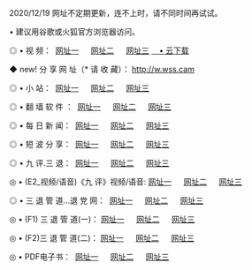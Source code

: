 <p>2020/12/19 网址不定期更新，连不上时，请不同时间再试试。
<p>• 建议用谷歌或火狐官方浏览器访问。
<p>◎ • 视 频： 
<a href="http://hup.wemusiclabel.com/" target="_blank">网址一</a> 　 
<a href="http://hox.wemusiclabel.com/" target="_blank">网址二</a> 　 
<a href="http://hox.wemusiclabel.com/b.html" target="_blank">网址三</a>
<a href="https://yadi.sk/d/d0sUeAOpal3njw" target="_blank">　• 云下载 </a></p>
<p>◆ new! 分 享 网 址（* 请 收 藏）： <a href="http://htx.wemusiclabel.com/a.html">http://w.wss.cam</a></p>

<p>◎ • 小 站：  
<a href="http://hup.wemusiclabel.com/f.html" target="_blank">网址一</a> 　 
<a href="http://hox.wemusiclabel.com/h.html" target="_blank">网址二</a> 　 
<a href="http://hox.wemusiclabel.com/k/" target="_blank">网址三</a></p>
<p>◎ • 翻 墙 软 件 ：  
<a href="http://hup.wemusiclabel.com/ff/" target="_blank">网址一</a> 　 
<a href="http://hox.wemusiclabel.com/s/read/a1_nd.html" target="_blank">网址二</a> 　 
<a href="http://hox.wemusiclabel.com/ff/index.html" target="_blank">网址三</a></p>
<p>◎ • 每 日 新 闻：  
<a href="http://hup.wemusiclabel.com/day/" target="_blank">网址一</a> 　 
<a href="http://hox.wemusiclabel.com/day/" target="_blank">网址二</a> 　 
<a href="http://hox.wemusiclabel.com/day/index.html" target="_blank">网址三</a></p>
<p>◎ • 短 波 分 享：  
<a href="http://hup.wemusiclabel.com/h/" target="_blank">网址一</a> 　 
<a href="http://hox.wemusiclabel.com/h/" target="_blank">网址二</a> 　 
<a href="http://hox.wemusiclabel.com/h/index.html" target="_blank">网址三</a></p>
<p>◎ • 九 评.三 退：  
<a href="http://hup.wemusiclabel.com/t/" target="_blank">网址一</a> 　 
<a href="http://hox.wemusiclabel.com/v2/index.html" target="_blank">网址二</a> 　 
<a href="http://hox.wemusiclabel.com/tt/index.html" target="_blank">网址三</a> 　</p>
<p>◎ • (E2_视频/语音)《九 评》视频/语音: 
<a href="http://hox.wemusiclabel.com/7738.html" target="_blank">网址一</a> 　 
<a href="http://hox.wemusiclabel.com/7614.html" target="_blank">网址二</a> 　 
<a href="http://hox.wemusiclabel.com/7633.html" target="_blank">网址三</a></p>
<p>◎ • 三 退 管 道...退 党 网：  
<a href="http://hup.wemusiclabel.com/go/td1.html" target="_blank">网址一</a> 　 
<a href="http://hox.wemusiclabel.com/go/td2.html" target="_blank">网址二</a> 　 
<a href="http://hox.wemusiclabel.com/go/td3.html" target="_blank">网址三</a></p>
<p>◎ • (F1) 三 退 管 道(一)： 
<a href="http://hup.wemusiclabel.com/dd/" target="_blank">网址一</a> 　 
<a href="http://hox.wemusiclabel.com/s/read/a1_tdx.html" target="_blank">网址二</a> 　 
<a href="http://hox.wemusiclabel.com/dd/" target="_blank">网址三</a></p>
<p>◎ • (F2)三 退 管 道(二)： 
<a href="http://hox.wemusiclabel.com/d/" target="_blank">网址一</a> 　 
<a href="http://hup.wemusiclabel.com/d/index.html" target="_blank">网址二</a> 　 
<a href="http://hox.wemusiclabel.com/d/" target="_blank">网址三</a></p>
<p>◎ • PDF电子书：  
<a href="http://hup.wemusiclabel.com/p/" target="_blank">网址一</a> 　 
<a href="http://hox.wemusiclabel.com/p/index.html" target="_blank">网址二</a> 　 
<a href="http://hox.wemusiclabel.com/p/" target="_blank">网址三</a></p>
